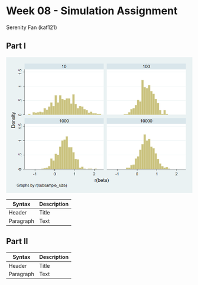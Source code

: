 # Week 08 - Simulation Assignment 
Serenity Fan (kaf121)

## Part I 
![Beta_FixedPop_Graph](beta_graph_fixed.png)


| Syntax      | Description |
| ----------- | ----------- |
| Header      | Title       |
| Paragraph   | Text        |



## Part II 

| Syntax      | Description |
| ----------- | ----------- |
| Header      | Title       |
| Paragraph   | Text        |